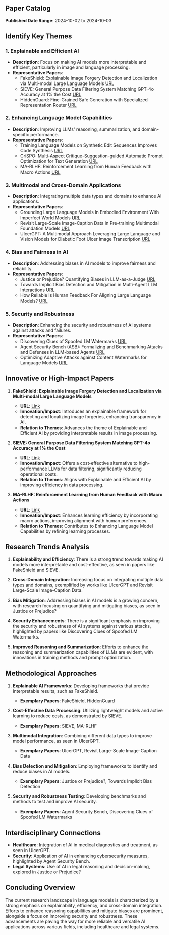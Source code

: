 ## Paper Catalog

**Published Date Range**: 2024-10-02 to 2024-10-03

## Identify Key Themes

### 1. Explainable and Efficient AI
- **Description**: Focus on making AI models more interpretable and efficient, particularly in image and language processing.
- **Representative Papers**:
  - FakeShield: Explainable Image Forgery Detection and Localization via Multi-modal Large Language Models [URL](http://arxiv.org/pdf/2410.02761v1)
  - SIEVE: General Purpose Data Filtering System Matching GPT-4o Accuracy at 1% the Cost [URL](http://arxiv.org/pdf/2410.02755v1)
  - HiddenGuard: Fine-Grained Safe Generation with Specialized Representation Router [URL](http://arxiv.org/pdf/2410.02684v1)

### 2. Enhancing Language Model Capabilities
- **Description**: Improving LLMs' reasoning, summarization, and domain-specific performance.
- **Representative Papers**:
  - Training Language Models on Synthetic Edit Sequences Improves Code Synthesis [URL](http://arxiv.org/pdf/2410.02749v1)
  - CriSPO: Multi-Aspect Critique-Suggestion-guided Automatic Prompt Optimization for Text Generation [URL](http://arxiv.org/pdf/2410.02748v1)
  - MA-RLHF: Reinforcement Learning from Human Feedback with Macro Actions [URL](http://arxiv.org/pdf/2410.02743v1)

### 3. Multimodal and Cross-Domain Applications
- **Description**: Integrating multiple data types and domains to enhance AI applications.
- **Representative Papers**:
  - Grounding Large Language Models In Embodied Environment With Imperfect World Models [URL](http://arxiv.org/pdf/2410.02742v1)
  - Revisit Large-Scale Image-Caption Data in Pre-training Multimodal Foundation Models [URL](http://arxiv.org/pdf/2410.02740v1)
  - UlcerGPT: A Multimodal Approach Leveraging Large Language and Vision Models for Diabetic Foot Ulcer Image Transcription [URL](http://arxiv.org/pdf/2410.01989v1)

### 4. Bias and Fairness in AI
- **Description**: Addressing biases in AI models to improve fairness and reliability.
- **Representative Papers**:
  - Justice or Prejudice? Quantifying Biases in LLM-as-a-Judge [URL](http://arxiv.org/pdf/2410.02736v1)
  - Towards Implicit Bias Detection and Mitigation in Multi-Agent LLM Interactions [URL](http://arxiv.org/pdf/2410.02584v1)
  - How Reliable Is Human Feedback For Aligning Large Language Models? [URL](http://arxiv.org/pdf/2410.01957v1)

### 5. Security and Robustness
- **Description**: Enhancing the security and robustness of AI systems against attacks and failures.
- **Representative Papers**:
  - Discovering Clues of Spoofed LM Watermarks [URL](http://arxiv.org/pdf/2410.02693v1)
  - Agent Security Bench (ASB): Formalizing and Benchmarking Attacks and Defenses in LLM-based Agents [URL](http://arxiv.org/pdf/2410.02644v1)
  - Optimizing Adaptive Attacks against Content Watermarks for Language Models [URL](http://arxiv.org/pdf/2410.02440v1)

## Innovative or High-Impact Papers

1. **FakeShield: Explainable Image Forgery Detection and Localization via Multi-modal Large Language Models**
   - **URL**: [Link](http://arxiv.org/pdf/2410.02761v1)
   - **Innovation/Impact**: Introduces an explainable framework for detecting and localizing image forgeries, enhancing transparency in AI.
   - **Relation to Themes**: Advances the theme of Explainable and Efficient AI by providing interpretable results in image processing.

2. **SIEVE: General Purpose Data Filtering System Matching GPT-4o Accuracy at 1% the Cost**
   - **URL**: [Link](http://arxiv.org/pdf/2410.02755v1)
   - **Innovation/Impact**: Offers a cost-effective alternative to high-performance LLMs for data filtering, significantly reducing operational costs.
   - **Relation to Themes**: Aligns with Explainable and Efficient AI by improving efficiency in data processing.

3. **MA-RLHF: Reinforcement Learning from Human Feedback with Macro Actions**
   - **URL**: [Link](http://arxiv.org/pdf/2410.02743v1)
   - **Innovation/Impact**: Enhances learning efficiency by incorporating macro actions, improving alignment with human preferences.
   - **Relation to Themes**: Contributes to Enhancing Language Model Capabilities by refining learning processes.

## Research Trends Analysis

1. **Explainability and Efficiency**: There is a strong trend towards making AI models more interpretable and cost-effective, as seen in papers like FakeShield and SIEVE.

2. **Cross-Domain Integration**: Increasing focus on integrating multiple data types and domains, exemplified by works like UlcerGPT and Revisit Large-Scale Image-Caption Data.

3. **Bias Mitigation**: Addressing biases in AI models is a growing concern, with research focusing on quantifying and mitigating biases, as seen in Justice or Prejudice?

4. **Security Enhancements**: There is a significant emphasis on improving the security and robustness of AI systems against various attacks, highlighted by papers like Discovering Clues of Spoofed LM Watermarks.

5. **Improved Reasoning and Summarization**: Efforts to enhance the reasoning and summarization capabilities of LLMs are evident, with innovations in training methods and prompt optimization.

## Methodological Approaches

1. **Explainable AI Frameworks**: Developing frameworks that provide interpretable results, such as FakeShield.
   - **Exemplary Papers**: FakeShield, HiddenGuard

2. **Cost-Effective Data Processing**: Utilizing lightweight models and active learning to reduce costs, as demonstrated by SIEVE.
   - **Exemplary Papers**: SIEVE, MA-RLHF

3. **Multimodal Integration**: Combining different data types to improve model performance, as seen in UlcerGPT.
   - **Exemplary Papers**: UlcerGPT, Revisit Large-Scale Image-Caption Data

4. **Bias Detection and Mitigation**: Employing frameworks to identify and reduce biases in AI models.
   - **Exemplary Papers**: Justice or Prejudice?, Towards Implicit Bias Detection

5. **Security and Robustness Testing**: Developing benchmarks and methods to test and improve AI security.
   - **Exemplary Papers**: Agent Security Bench, Discovering Clues of Spoofed LM Watermarks

## Interdisciplinary Connections

- **Healthcare**: Integration of AI in medical diagnostics and treatment, as seen in UlcerGPT.
- **Security**: Application of AI in enhancing cybersecurity measures, highlighted by Agent Security Bench.
- **Legal Systems**: Use of AI in legal reasoning and decision-making, explored in Justice or Prejudice?

## Concluding Overview

The current research landscape in language models is characterized by a strong emphasis on explainability, efficiency, and cross-domain integration. Efforts to enhance reasoning capabilities and mitigate biases are prominent, alongside a focus on improving security and robustness. These advancements are paving the way for more reliable and versatile AI applications across various fields, including healthcare and legal systems.